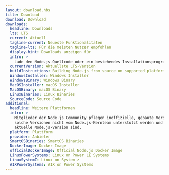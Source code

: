 ```yaml
---
layout: download.hbs
title: Download
download: Download
downloads:
  headline: Downloads
  lts: LTS
  current: Aktuell
  tagline-current: Neueste Funktionalitäten
  tagline-lts: Für die meisten Nutzer empfohlen
  display-hint: Downloads anzeigen für
  intro: >
    Lade den Node.js-Quellcode oder ein bestehendes Installationsprogramm für deine Plattform herunter und beginne gleich mit der Entwicklung.
  currentVersion: Aktuellste LTS-Version
  buildInstructions: Building Node.js from source on supported platforms
  WindowsInstaller: Windows Installer
  WindowsBinary: Windows Binary
  MacOSInstaller: macOS Installer
  MacOSBinary: macOS Binary
  LinuxBinaries: Linux Binaries
  SourceCode: Source Code
additional:
  headline: Weitere Plattformen
  intro: >
    Mitglieder der Node.js Community pflegen inoffizielle, gebaute Versionen von Node.js für weitere Plattformen. Beachte, dass
    solche Versionen nicht vom Node.js-Kernteam unterstützt werden und daher eventuell noch nicht auf dem selben Level wie die
    aktuelle Node.js-Version sind.
  platform: Plattform
  provider: Anbieter
  SmartOSBinaries: SmartOS Binaries
  DockerImage: Docker Image
  officialDockerImage: Official Node.js Docker Image
  LinuxPowerSystems: Linux on Power LE Systems
  LinuxSystemZ: Linux on System z
  AIXPowerSystems: AIX on Power Systems
---
```

